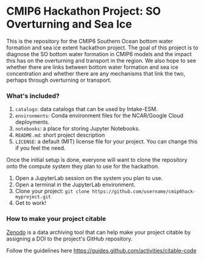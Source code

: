 # CMIP6 Hackathon Project: SO Overturning and Sea Ice

This is the repository for the CMIP6 Southern Ocean bottom water formation and sea ice extent hackathon project.
The goal of this project is to diagnose the SO bottom water formation in CMIP6 models and the impact this has on the overturning and transport in the region. We also hope to see whether there are links between bottom water formation and sea ice concentration and whether there are any mechanisms that link the two, perhaps through overturning or transport. 


### What's included?

1. `catalogs`: data catalogs that can be used by Intake-ESM.
1. `environments`: Conda environment files for the NCAR/Google Cloud deployments.
1. `notebooks`: a place for storing Jupyter Notebooks.
1. `README.md`: short project description
1. `LICENSE`: a default (MIT) license file for your project. You can change this if you feel the need.


Once the initial setup is done, everyone will want to clone the repository onto the compute system they plan to use for the hackathon.

1. Open a JupyterLab session on the system you plan to use.
1. Open a terminal in the JupyterLab environment.
1. Clone your project: `git clone https://github.com/username/cmip6hack-myproject.git`
1. Get to work!


### How to make your project citable

[Zenodo](https://about.zenodo.org/) is a data archiving tool that can help make your project citable by assigning a DOI to the project's GitHub repository.

Follow the guidelines here https://guides.github.com/activities/citable-code
